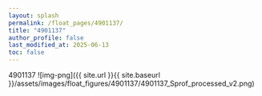 ```yaml
---
layout: splash
permalink: /float_pages/4901137/
title: "4901137"
author_profile: false
last_modified_at: 2025-06-13
toc: false
---
```

 
4901137
![img-png]({{ site.url }}{{ site.baseurl }}/assets/images/float_figures/4901137/4901137_Sprof_processed_v2.png)
